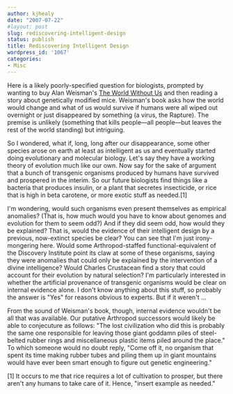 ```yaml
---
author: kjhealy
date: "2007-07-22"
#layout: post
slug: rediscovering-intelligent-design
status: publish
title: Rediscovering Intelligent Design
wordpress_id: '1067'
categories:
- Misc
---
```


Here is a likely poorly-specified question for biologists, prompted by wanting to buy Alan Weisman's [The World Without Us](http://www.amazon.com/exec/obidos/ASIN/0312347294/ref=nosim/kieranhealysw-20) and then reading a story about genetically modified mice. Weisman's book asks how the world would change and what of us would survive if humans were all wiped out overnight or just disappeared by something (a virus, the Rapture). The premise is unlikely (something that kills people—all people—but leaves the rest of the world standing) but intriguing.

So I wondered, what if, long, long after our disappearance, some other species arose on earth at least as intelligent as us and eventually started doing evolutionary and molecular biology. Let's say they have a working theory of evolution much like our own. Now say for the sake of argument that a bunch of transgenic organisms produced by humans have survived and prospered in the interim. So our future biologists find things like a bacteria that produces insulin, or a plant that secretes insecticide, or rice that is high in beta carotene, or more exotic stuff as needed.[1]

I'm wondering, would such organisms even present themselves as empirical anomalies? (That is, how much would you have to know about genomes and evolution for them to seem odd?) And if they did seem odd, how would they be explained? That is, would the evidence of their intelligent design by a previous, now-extinct species be clear? You can see that I'm just irony-mongering here. Would some Arthropod-staffed functional-equivalent of the Discovery Institute point its claw at some of these organisms, saying they were anomalies that could only be explained by the intervention of a divine intelligence? Would Charles Crustacean find a story that could account for their evolution by natural selection? I'm particularly interested in whether the artificial provenance of transgenic organisms would be clear on internal evidence alone. I don't know anything about this stuff, so probably the answer is "Yes" for reasons obvious to experts. But if it weren't …

From the sound of Weisman's book, though, internal evidence wouldn't be all that was available. Our putative Arthropod successors would likely be able to conjecuture as follows: "The lost civilization who did this is probably the same one responsible for leaving those giant goddamn piles of steel-belted rubber rings and miscellaneous plastic items piled around the place." To which someone would no doubt reply, "Come off it, no organism that spent its time making rubber tubes and piling them up in giant mountains would have ever been smart enough to figure out genetic engineering."

[1] It occurs to me that rice requires a lot of cultivation to prosper, but there aren't any humans to take care of it. Hence, "insert example as needed."
